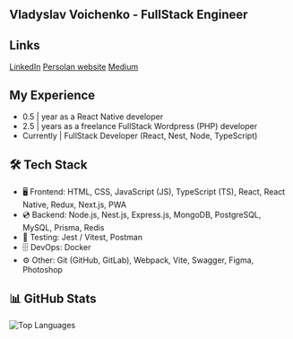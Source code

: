 ## Vladyslav Voichenko - FullStack Engineer

## Links

[LinkedIn](https://www.linkedin.com/in/vladyslav-voichenko/)
[Persolan website](https://falloutengineer-portfolio.vercel.app/)
[Medium](https://medium.com/@vladvoychenko)

## My Experience

- 0.5 | year as a React Native developer
- 2.5 | years as a freelance FullStack Wordpress (PHP) developer
- Currently | FullStack Developer (React, Nest, Node, TypeScript)

## 🛠️ Tech Stack

- 🖥️ Frontend: HTML, CSS, JavaScript (JS), TypeScript (TS), React, React Native, Redux, Next.js, PWA
- 💿 Backend: Node.js, Nest.js, Express.js, MongoDB, PostgreSQL, MySQL, Prisma, Redis
- 🧪 Testing: Jest / Vitest, Postman
- 🗄️ DevOps: Docker
- ⚙️ Other: Git (GitHub, GitLab), Webpack, Vite, Swagger, Figma, Photoshop

## 📊 GitHub Stats

![Top Languages](https://github-readme-stats.vercel.app/api/top-langs/?username=FalloutEngineer&layout=compact&hide_border=true&theme=radical)
